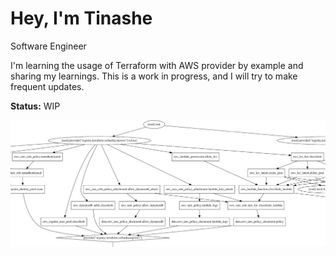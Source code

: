 # Hey, I'm Tinashe

Software Engineer

I'm learning the usage of Terraform with AWS provider by example and sharing my learnings. This is a work in progress, and I will try to make frequent updates.

**Status:** WIP

![Terraform graph](./images/graph-plan.png)
